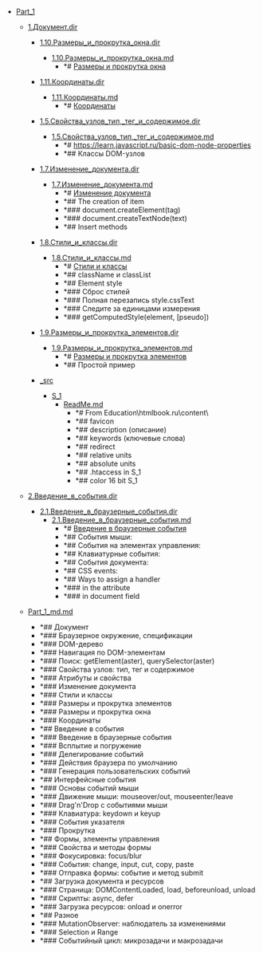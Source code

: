 - <a href = "E:\Node_projects\Node_Way\Education\IlKan\js.ru\Part_1\cat.Part_1\dir.Part_1.md">Part_1</a>
    - <a href = "E:\Node_projects\Node_Way\Education\IlKan\js.ru\Part_1\1.Документ.dir\cat.1.Документ.dir\dir.1.Документ.dir.md">1.Документ.dir</a>
        - <a href = "E:\Node_projects\Node_Way\Education\IlKan\js.ru\Part_1\1.Документ.dir\1.10.Размеры_и_прокрутка_окна.dir\cat.1.10.Размеры_и_прокрутка_окна.dir\dir.1.10.Размеры_и_прокрутка_окна.dir.md">1.10.Размеры_и_прокрутка_окна.dir</a>
            - <a href = "E:\Node_projects\Node_Way\Education\IlKan\js.ru\Part_1\1.Документ.dir\1.10.Размеры_и_прокрутка_окна.dir\1.10.Размеры_и_прокрутка_окна.md">1.10.Размеры_и_прокрутка_окна.md</a>
                - *# [Размеры и прокрутка окна](https://learn.javascript.ru/size-and-scroll-window)
        
        - <a href = "E:\Node_projects\Node_Way\Education\IlKan\js.ru\Part_1\1.Документ.dir\1.11.Координаты.dir\cat.1.11.Координаты.dir\dir.1.11.Координаты.dir.md">1.11.Координаты.dir</a>
            - <a href = "E:\Node_projects\Node_Way\Education\IlKan\js.ru\Part_1\1.Документ.dir\1.11.Координаты.dir\1.11.Координаты.md">1.11.Координаты.md</a>
                - *# [Координаты](https://learn.javascript.ru/coordinates)
        
        - <a href = "E:\Node_projects\Node_Way\Education\IlKan\js.ru\Part_1\1.Документ.dir\1.5.Свойства_узлов_тип,_тег_и_содержимое.dir\cat.1.5.Свойства_узлов_тип,_тег_и_содержимое.dir\dir.1.5.Свойства_узлов_тип,_тег_и_содержимое.dir.md">1.5.Свойства_узлов_тип,_тег_и_содержимое.dir</a>
            - <a href = "E:\Node_projects\Node_Way\Education\IlKan\js.ru\Part_1\1.Документ.dir\1.5.Свойства_узлов_тип,_тег_и_содержимое.dir\1.5.Свойства_узлов_тип,_тег_и_содержимое.md">1.5.Свойства_узлов_тип,_тег_и_содержимое.md</a>
                - *# https://learn.javascript.ru/basic-dom-node-properties
                - *## Классы DOM-узлов
        
        - <a href = "E:\Node_projects\Node_Way\Education\IlKan\js.ru\Part_1\1.Документ.dir\1.7.Изменение_документа.dir\cat.1.7.Изменение_документа.dir\dir.1.7.Изменение_документа.dir.md">1.7.Изменение_документа.dir</a>
            - <a href = "E:\Node_projects\Node_Way\Education\IlKan\js.ru\Part_1\1.Документ.dir\1.7.Изменение_документа.dir\1.7.Изменение_документа.md">1.7.Изменение_документа.md</a>
                - *# [Изменение документа](https://learn.javascript.ru/modifying-document)
                - *## The creation of item
                - *### document.createElement(tag)
                - *### document.createTextNode(text)
                - *## Insert methods 
        
        - <a href = "E:\Node_projects\Node_Way\Education\IlKan\js.ru\Part_1\1.Документ.dir\1.8.Стили_и_классы.dir\cat.1.8.Стили_и_классы.dir\dir.1.8.Стили_и_классы.dir.md">1.8.Стили_и_классы.dir</a>
            - <a href = "E:\Node_projects\Node_Way\Education\IlKan\js.ru\Part_1\1.Документ.dir\1.8.Стили_и_классы.dir\1.8.Стили_и_классы.md">1.8.Стили_и_классы.md</a>
                - *# [Стили и классы](https://learn.javascript.ru/styles-and-classes)
                - *## className и classList
                - *## Element style
                - *### Сброс стилей
                - *### Полная перезапись style.cssText
                - *### Следите за единицами измерения
                - *### getComputedStyle(element, [pseudo])
        
        - <a href = "E:\Node_projects\Node_Way\Education\IlKan\js.ru\Part_1\1.Документ.dir\1.9.Размеры_и_прокрутка_элементов.dir\cat.1.9.Размеры_и_прокрутка_элементов.dir\dir.1.9.Размеры_и_прокрутка_элементов.dir.md">1.9.Размеры_и_прокрутка_элементов.dir</a>
            - <a href = "E:\Node_projects\Node_Way\Education\IlKan\js.ru\Part_1\1.Документ.dir\1.9.Размеры_и_прокрутка_элементов.dir\1.9.Размеры_и_прокрутка_элементов.md">1.9.Размеры_и_прокрутка_элементов.md</a>
                - *# [Размеры и прокрутка элементов](https://learn.javascript.ru/size-and-scroll)
                - *## Простой пример
        
        - <a href = "E:\Node_projects\Node_Way\Education\IlKan\js.ru\Part_1\1.Документ.dir\_src\cat._src\dir._src.md">_src</a>
            - <a href = "E:\Node_projects\Node_Way\Education\IlKan\js.ru\Part_1\1.Документ.dir\_src\S_1\cat.S_1\dir.S_1.md">S_1</a>
                - <a href = "E:\Node_projects\Node_Way\Education\IlKan\js.ru\Part_1\1.Документ.dir\_src\S_1\ReadMe.md">ReadMe.md</a>
                    - *# From  Education\htmlbook.ru\content\
                    - *## favicon 
                    - *## description (описание)
                    - *## keywords (ключевые слова)
                    - *## redirect 
                    - *## relative units
                    - *## absolute units 
                    - *## .htaccess in S_1
                    - *## color 16 bit S_1
            
        
    
    - <a href = "E:\Node_projects\Node_Way\Education\IlKan\js.ru\Part_1\2.Введение_в_события.dir\cat.2.Введение_в_события.dir\dir.2.Введение_в_события.dir.md">2.Введение_в_события.dir</a>
        - <a href = "E:\Node_projects\Node_Way\Education\IlKan\js.ru\Part_1\2.Введение_в_события.dir\2.1.Введение_в_браузерные_события.dir\cat.2.1.Введение_в_браузерные_события.dir\dir.2.1.Введение_в_браузерные_события.dir.md">2.1.Введение_в_браузерные_события.dir</a>
            - <a href = "E:\Node_projects\Node_Way\Education\IlKan\js.ru\Part_1\2.Введение_в_события.dir\2.1.Введение_в_браузерные_события.dir\2.1.Введение_в_браузерные_события.md">2.1.Введение_в_браузерные_события.md</a>
                - *# [Введение в браузерные события](https://learn.javascript.ru/introduction-browser-events)
                - *## События мыши:
                - *## События на элементах управления:
                - *## Клавиатурные события:
                - *## События документа:
                - *## CSS events:
                - *## Ways to assign a handler
                - *### in the attribute 
                - *### in document field 
        
    
    - <a href = "E:\Node_projects\Node_Way\Education\IlKan\js.ru\Part_1\Part_1_md.md">Part_1_md.md</a>
        - *## Документ
        - *### Браузерное окружение, спецификации
        - *### DOM-дерево
        - *### Навигация по DOM-элементам
        - *### Поиск: getElement\(aster), querySelector\(aster)
        - *### Свойства узлов: тип, тег и содержимое
        - *### Атрибуты и свойства
        - *### Изменение документа
        - *### Стили и классы
        - *### Размеры и прокрутка элементов
        - *### Размеры и прокрутка окна
        - *### Координаты
        - *## Введение в события
        - *### Введение в браузерные события
        - *### Всплытие и погружение
        - *### Делегирование событий
        - *### Действия браузера по умолчанию
        - *### Генерация пользовательских событий
        - *## Интерфейсные события
        - *### Основы событий мыши
        - *### Движение мыши: mouseover/out, mouseenter/leave
        - *### Drag'n'Drop с событиями мыши
        - *### Клавиатура: keydown и keyup
        - *### События указателя
        - *### Прокрутка
        - *## Формы, элементы управления
        - *### Свойства и методы формы
        - *### Фокусировка: focus/blur
        - *### События: change, input, cut, copy, paste
        - *### Отправка формы: событие и метод submit
        - *## Загрузка документа и ресурсов
        - *### Страница: DOMContentLoaded, load, beforeunload, unload
        - *### Скрипты: async, defer
        - *### Загрузка ресурсов: onload и onerror
        - *## Разное
        - *### MutationObserver: наблюдатель за изменениями
        - *### Selection и Range
        - *### Событийный цикл: микрозадачи и макрозадачи
